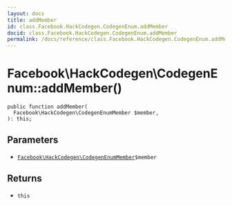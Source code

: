 ```yaml
---
layout: docs
title: addMember
id: class.Facebook.HackCodegen.CodegenEnum.addMember
docid: class.Facebook.HackCodegen.CodegenEnum.addMember
permalink: /docs/reference/class.Facebook.HackCodegen.CodegenEnum.addMember.md
---
```

# Facebook\\HackCodegen\\CodegenEnum::addMember()




``` Hack
public function addMember(
  Facebook\HackCodegen\CodegenEnumMember $member,
): this;
```




## Parameters




+ [` Facebook\HackCodegen\CodegenEnumMember `](<class.Facebook.HackCodegen.CodegenEnumMember.md>)`` $member ``




## Returns




* ` this `
